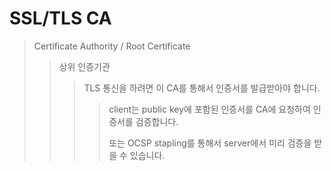 # SSL/TLS CA

> Certificate Authority / Root Certificate
>
> > 상위 인증기관
> >
> > > TLS 통신을 하려면 이 CA를 통해서 인증서를 발급받아야 합니다.
> > >
> > > > client는 public key에 포함된 인증서를 CA에 요청하여 인증서를 검증합니다.
> > > >
> > > > 또는 OCSP stapling를 통해서 server에서 미리 검증을 받을 수 있습니다.
